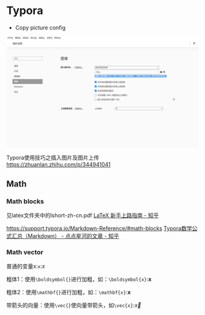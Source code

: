 # Typora

- Copy picture config

![pic](img/202202162300594.png)

Typora使用技巧之插入图片及图片上传
<https://zhuanlan.zhihu.com/p/344941041>

## Math

### Math blocks

见latex文件夹中的lshort-zh-cn.pdf
[LaTeX 新手上路指南 \- 知乎](https://zhuanlan.zhihu.com/p/433710726)

<https://support.typora.io/Markdown-Reference/#math-blocks>
[Typora数学公式汇总（Markdown） - 点点星河的文章 - 知乎](https://zhuanlan.zhihu.com/p/261750408)

### Math vector

普通的变量x:`x`:$x$

粗体1：使用`\boldsymbol{}`进行加粗，如：`\boldsymbol{x}`:$\boldsymbol{x}$

粗体2：使用`\mathbf{}`进行加粗，如：`\mathbf{x}`:$\mathbf{x}$

带箭头的向量：使用`\vec{}`使向量带箭头，如`\vec{x}`:$\vec{x}$
